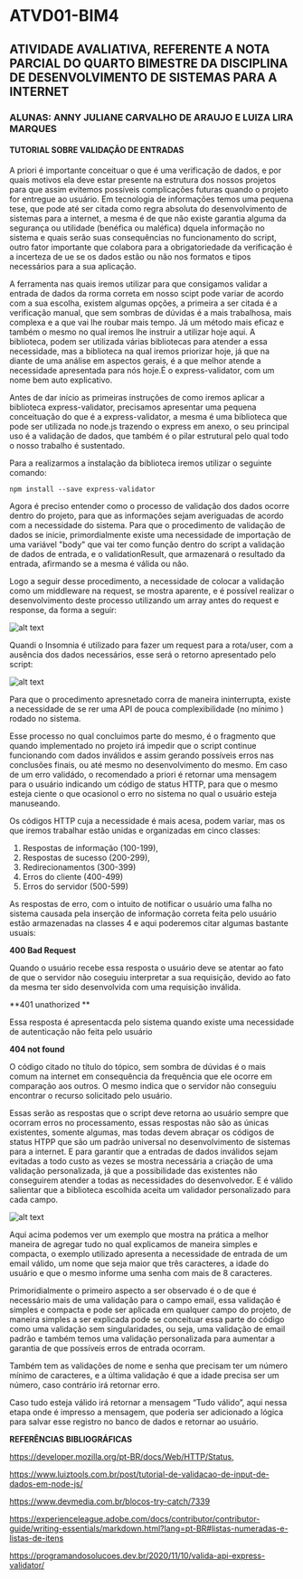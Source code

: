 # ATVD01-BIM4
## ATIVIDADE AVALIATIVA, REFERENTE A NOTA PARCIAL DO QUARTO BIMESTRE DA DISCIPLINA DE DESENVOLVIMENTO DE SISTEMAS PARA A INTERNET 
### ALUNAS: ANNY JULIANE CARVALHO DE ARAUJO E LUIZA LIRA MARQUES
#### TUTORIAL SOBRE VALIDAÇÃO DE ENTRADAS

A priori é importante conceituar o que é uma verificação de dados, e por quais motivos ela deve estar presente na estrutura dos nossos projetos para que assim evitemos possíveis complicações futuras quando o projeto for entregue ao usuário. Em tecnologia de informações temos uma pequena tese, que pode até ser citada como regra absoluta do desenvolvimento de sistemas para a internet, a mesma é de que não existe garantia alguma da segurança ou utilidade (benéfica ou maléfica) dquela informação no sistema e quais serão suas consequências no funcionamento do script, outro fator importante que colabora para a obrigatoriedade da verificação é a incerteza de ue se  os dados estão ou não nos formatos e tipos necessários para a sua aplicação.  

A ferramenta  nas quais iremos utilizar para que consigamos validar a entrada de dados da rorma correta em nosso scipt pode variar de acordo com a sua escolha, existem algumas opções, a primeira a ser citada é a verificação manual, que sem sombras de dúvidas é a mais trabalhosa, mais complexa e a que vai lhe roubar mais tempo. Já um método mais eficaz e também o mesmo no qual iremos lhe instruir a utilizar hoje aqui. A biblioteca, podem ser utilizada várias bibliotecas para atender a essa necessidade, mas a biblioteca na qual iremos priorizar hoje, já que na diante de uma análise em aspectos gerais, é a que melhor atende a necessidade apresentada para nós hoje.É o express-validator, com um nome bem auto explicativo.
   
Antes de dar início as primeiras instruções de como iremos aplicar a biblioteca express-validator, precisamos apresentar uma pequena conceituação do que é a express-validator, a mesma é uma biblioteca que pode ser utilizada no node.js trazendo o express em anexo, o seu principal uso é a validação de dados, que também é o pilar estrutural pelo qual todo o nosso trabalho é sustentado.
  
Para a realizarmos a instalação da biblioteca iremos utilizar o seguinte comando:
     
   <pre><code>npm install --save express-validator</code></pre>
   
Agora é preciso entender como o processo de validação dos dados ocorre dentro do projeto, para que as informações sejam averiguadas de acordo com a necessidade do sistema. Para que o procedimento de validação de dados se inicie, primordialmente existe uma necessidade de importação de uma variável "body" que vai ter como função dentro do script a validação de dados de entrada, e o validationResult, que armazenará o resultado da entrada, afirmando se a mesma é válida ou não.
    
Logo a seguir desse procedimento, a necessidade de colocar a validação como um middleware na request, se mostra aparente, e é possível realizar o desenvolvimento deste processo utilizando um array antes do request e response, da forma a seguir:
     
     
![alt text](https://i.imgur.com/g1DKfb0.png)
     
Quandi o Insomnia é utilizado para fazer um request para a rota/user, com a ausência dos dados necessários, esse será o retorno apresentado pelo script:
     
![alt text](https://imgur.com/8KIFHYC.png)

Para que o procedimento apresnetado corra de maneira ininterrupta, existe a necessidade de se rer uma API de pouca complexibilidade (no mínimo ) rodado no sistema.

Esse processo no qual concluimos parte do mesmo, é o fragmento que quando implementado no projeto irá impedir que o script continue funcionando com dados inválidos e assim gerando possíveis erros nas conclusões finais, ou até mesmo no desenvolvimento do mesmo. Em caso de um erro validádo, o recomendado a priori é retornar uma mensagem para o usuário indicando um código de status HTTP, para que o mesmo esteja ciente o que ocasionol o erro no sistema no qual o usuário esteja manuseando. 

Os códigos HTTP cuja a necessidade é mais acesa, podem variar, mas os que iremos trabalhar estão unidas e organizadas em cinco classes:

1. Respostas de informação (100-199),
2. Respostas de sucesso (200-299),
3. Redirecionamentos (300-399)
4. Erros do cliente (400-499)
5. Erros do servidor (500-599)

As respostas de erro, com o intuito de notificar o usuário uma falha no sistema causada pela inserção de informação correta feita pelo usuário estão armazenadas na classes 4 e aqui poderemos citar algumas bastante usuais:

**400 Bad Request**

Quando o usuário recebe essa resposta o usuário deve se atentar ao fato de que o servidor não coseguiu interpretar a sua requisição, devido ao fato da mesma ter sido desenvolvida com uma requisição inválida. 

**401 unathorized **

Essa resposta é apresentacda pelo sistema quando existe uma necessidade de autenticação não feita pelo usuário 

**404 not found** 

O código citado no título do tópico, sem sombra de dúvidas é o mais comum na internet em consequência da frequência que ele ocorre em comparação aos outros. O mesmo indica que o servidor não conseguiu encontrar o recurso solicitado pelo usuário.

Essas serão as respostas que o script deve retorna ao usuário sempre que ocorram erros no processamento, essas respostas não são as únicas existentes, somente algumas, mas todas devem abraçar os códigos de status HTPP que são um padrão universal no desenvolvimento de sistemas para a internet. E para garantir que a entradas de dados inválidos sejam evitadas a todo custo as vezes se mostra necessária a criação de uma validação personalizada, já que a possibilidade das existentes não conseguirem atender a todas as necessidades do desenvolvedor. E é válido salientar que a biblioteca escolhida aceita um validador personalizado para cada campo.

![alt text](https://imgur.com/Uwevx9e.png)

Aqui acima podemos ver um exemplo que mostra na prática a melhor maneira de agregar tudo no qual explicamos de maneira simples e compacta, o exemplo utilizado apresenta a necessidade de entrada de um email válido, um nome que seja maior que três caracteres, a idade do usuário e que o mesmo informe uma senha com mais de 8 caracteres.

Primoridialmente o primeiro aspecto a ser observado é o de que é necessário mais de uma validação para o campo email, essa validação é simples e compacta e pode ser aplicada em qualquer campo do projeto, de maneira simples a ser explicada pode se conceituar essa parte do código como uma validação sem singularidades, ou seja, uma validação de email padrão e também temos uma validação personalizada para aumentar a garantia de que possíveis erros de entrada ocorram.
     
Também tem as validações de nome e senha que precisam ter um número mínimo de caracteres, e a última validação é que a idade precisa ser um número, caso contrário irá retornar erro.

Caso tudo esteja válido irá retornar a mensagem “Tudo válido”, aqui nessa etapa onde é impresso a mensagem, que poderia ser adicionado a lógica para salvar esse registro no banco de dados e retornar ao usuário.     

    
**REFERÊNCIAS BIBLIOGRÁFICAS**

https://developer.mozilla.org/pt-BR/docs/Web/HTTP/Status,

https://www.luiztools.com.br/post/tutorial-de-validacao-de-input-de-dados-em-node-js/

https://www.devmedia.com.br/blocos-try-catch/7339

https://experienceleague.adobe.com/docs/contributor/contributor-guide/writing-essentials/markdown.html?lang=pt-BR#listas-numeradas-e-listas-de-itens

https://programandosolucoes.dev.br/2020/11/10/valida-api-express-validator/



